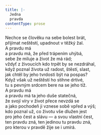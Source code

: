 ```yaml
---
title: |-
  Jedna
  pravda
contentType: prose
---
```


Nechce se člověku na sebe bolest brát,  
přijímat neštěstí, upadnout v těžký žal.  
A pravdu má  
a pravdu má, že před trápením uhýbá,  
sebe že miluje a život že má rád;  
vždyť z živoucích kdo trpět by se nezdráhal,  
když poznal života už radost, štěstí, slast,  
jak chtěl by jeho tvrdosti být na pospas?  
Když však už neštěstí ho stihne drtivé,  
tu s pevným srdcem bere na se jeho tíž.  
A pravdu má  
a pravdu má ta jeho duše statečná,  
že svojí víry v život přece nevzdá se  
a jako pochodeň ji vznese sobě vpřed a výš;  
kdo poznal už, co životu vše dlužen jest  
pro jeho čest a slávu — a svou vlastní čest,  
ten pravdu zná, ten jedinou tu pravdu zná,  
pro kterou v pravdě žije se i umírá.
